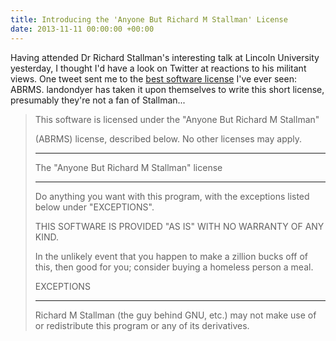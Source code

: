 ```yaml
---
title: Introducing the 'Anyone But Richard M Stallman' License
date: 2013-11-11 00:00:00 +00:00
---
```


Having attended Dr Richard Stallman's interesting talk at Lincoln University yesterday, I thought I'd have a look on Twitter at reactions to his militant views. One tweet sent me to the [best software license](https://github.com/landondyer/kasm/blob/master/LICENSE) I've ever seen: ABRMS. landondyer has taken it upon themselves to write this short license, presumably they're not a fan of Stallman...

> This software is licensed under the "Anyone But Richard M Stallman"
> 
> (ABRMS) license, described below. No other licenses may apply.
> 
> --------------------------------------------
> 
> The "Anyone But Richard M Stallman" license
> 
> --------------------------------------------
> 
> Do anything you want with this program, with the exceptions listed below under "EXCEPTIONS".
> 
> THIS SOFTWARE IS PROVIDED "AS IS" WITH NO WARRANTY OF ANY KIND.
> 
> In the unlikely event that you happen to make a zillion bucks off of this, then good for you; consider buying a homeless person a meal.
> 
> EXCEPTIONS
> 
> ----------
> 
> Richard M Stallman (the guy behind GNU, etc.) may not make use of or redistribute this program or any of its derivatives.